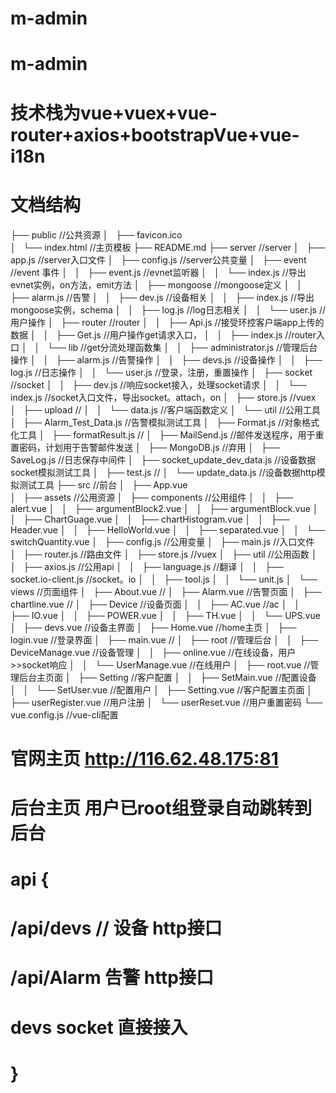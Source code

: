 # m-admin
# m-admin

# 技术栈为vue+vuex+vue-router+axios+bootstrapVue+vue-i18n

# 文档结构
├── public              //公共资源
│   ├── favicon.ico         
│   └── index.html      //主页模板
├── README.md
├── server              //server
│   ├── app.js              //server入口文件
│   ├── config.js           //server公共变量
│   ├── event               //event 事件
│   │   ├── event.js            //evnet监听器
│   │   └── index.js            //导出evnet实例，on方法，emit方法
│   ├── mongoose            //mongoose定义
│   │   ├── alarm.js            //告警
│   │   ├── dev.js              //设备相关
│   │   ├── index.js            //导出mongoose实例，schema
│   │   ├── log.js              //log日志相关
│   │   └── user.js             //用户操作
│   ├── router              //router
│   │   ├── Api.js              //接受环控客户端app上传的数据
│   │   ├── Get.js              //用户操作get请求入口，
│   │   ├── index.js            //router入口
│   │   └── lib                 //get分流处理函数集
│   │       ├── administrator.js    //管理后台操作
│   │       ├── alarm.js            //告警操作
│   │       ├── devs.js             //设备操作
│   │       ├── log.js              //日志操作
│   │       └── user.js             //登录，注册，重置操作
│   ├── socket                  //socket
│   │   ├── dev.js                  //响应socket接入，处理socket请求
│   │   └── index.js                //socket入口文件，导出socket。attach，on
│   ├── store.js                //vuex
│   ├── upload                  //
│   │   └── data.js                 //客户端函数定义
│   └── util                    //公用工具
│       ├── Alarm_Test_Data.js      //告警模拟测试工具
│       ├── Format.js               //对象格式化工具
│       ├── formatResult.js         //
│       ├── MailSend.js             //邮件发送程序，用于重置密码，计划用于告警邮件发送
│       ├── MongoDB.js              //弃用
│       ├── SaveLog.js              //日志保存中间件
│       ├── socket_update_dev_data.js //设备数据socket模拟测试工具
│       ├── test.js                 //
│       └── update_data.js          //设备数据http模拟测试工具
├── src                         //前台
│   ├── App.vue         
│   ├── assets                  //公用资源
│   ├── components              //公用组件
│   │   ├── alert.vue
│   │   ├── argumentBlock2.vue
│   │   ├── argumentBlock.vue
│   │   ├── ChartGuage.vue
│   │   ├── chartHistogram.vue
│   │   ├── Header.vue
│   │   ├── HelloWorld.vue
│   │   ├── separated.vue
│   │   └── switchQuantity.vue
│   ├── config.js               //公用变量
│   ├── main.js                 //入口文件
│   ├── router.js               //路由文件
│   ├── store.js                //vuex
│   ├── util                    //公用函数
│   │   ├── axios.js                //公用api
│   │   ├── language.js             //翻译
│   │   ├── socket.io-client.js     //socket。io
│   │   ├── tool.js
│   │   └── unit.js
│   └── views                   //页面组件
│       ├── About.vue               //
│       ├── Alarm.vue               //告警页面
│       ├── chartline.vue           //
│       ├── Device                  //设备页面
│       │   ├── AC.vue                  //ac
│       │   ├── IO.vue
│       │   ├── POWER.vue
│       │   ├── TH.vue
│       │   └── UPS.vue
│       ├── devs.vue                //设备主界面
│       ├── Home.vue                //home主页
│       ├── login.vue               //登录界面
│       ├── main.vue                //
│       ├── root                    //管理后台
│       │   ├── DeviceManage.vue        //设备管理
│       │   ├── online.vue              //在线设备，用户>>socket响应
│       │   └── UserManage.vue          //在线用户
│       ├── root.vue                //管理后台主页面
│       ├── Setting                 //客户配置
│       │   ├── SetMain.vue             //配置设备
│       │   └── SetUser.vue             //配置用户
│       ├── Setting.vue             //客户配置主页面
│       ├── userRegister.vue        //用户注册
│       └── userReset.vue           //用户重置密码
└── vue.config.js                   //vue-cli配置

# 官网主页 http://116.62.48.175:81
# 后台主页 用户已root组登录自动跳转到后台
# api {
#      /api/devs  //  设备 http接口
#      /api/Alarm     告警 http接口
#      devs socket 直接接入
# }


